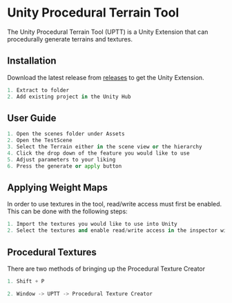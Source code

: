 # Unity Procedural Terrain Tool

The Unity Procedural Terrain Tool (UPTT) is a Unity Extension that can procedurally generate terrains and textures.

## Installation

Download the latest release from [releases](https://github.com/Benjames01/UnityProceduralTerrainTool/releases) to get the Unity Extension.

```python
1. Extract to folder
2. Add existing project in the Unity Hub
```

## User Guide

```python
1. Open the scenes folder under Assets
2. Open the TestScene
3. Select the Terrain either in the scene view or the hierarchy 
4. Click the drop down of the feature you would like to use
5. Adjust parameters to your liking
6. Press the generate or apply button
```

## Applying Weight Maps
In order to use textures in the tool, read/write access must first be enabled. This can be done with the following steps: 
```python
1. Import the textures you would like to use into Unity
2. Select the textures and enable read/write access in the inspector window
```

## Procedural Textures
There are two methods of bringing up the Procedural Texture Creator
```python
1. Shift + P

2. Window -> UPTT -> Procedural Texture Creator
```

